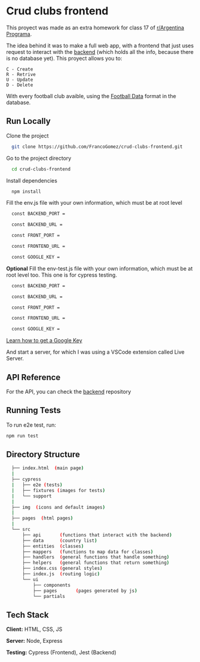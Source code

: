 # Crud clubs frontend

This proyect was made as an extra homework for class 17 of [r/Argentina Programa](https://argentinaprograma.com/).

The idea behind it was to make a full web app, with a frontend that just uses request to interact with the [backend](https://github.com/FrancoGomez/crud-clubs-backend) (which holds all the info, because there is no database yet). This proyect allows you to:

    C - Create
    R - Retrive
    U - Update
    D - Delete

With every football club avaible, using the [Football Data](https://www.football-data.org/) format in the database.

## Run Locally

Clone the project

```bash
  git clone https://github.com/FrancoGomez/crud-clubs-frontend.git
```

Go to the project directory

```bash
  cd crud-clubs-frontend
```

Install dependencies

```bash
  npm install
```

Fill the env.js file with your own information, which must be at root level

```bash
  const BACKEND_PORT =

  const BACKEND_URL =

  const FRONT_PORT =

  const FRONTEND_URL =

  const GOOGLE_KEY =
```

**Optional** Fill the env-test.js file with your own information, which must be at root level too. This one is for cypress testing.

```bash
  const BACKEND_PORT =

  const BACKEND_URL =

  const FRONT_PORT =

  const FRONTEND_URL =

  const GOOGLE_KEY =
```

[Learn how to get a Google Key](https://developers.google.com/maps/documentation/embed/get-started)

And start a server, for which I was using a VSCode extension called Live Server.

## API Reference

For the API, you can check the [backend](https://github.com/FrancoGomez/crud-clubs-backend) repository

## Running Tests

To run e2e test, run:

```bash
npm run test
```

## Directory Structure

```bash
  ├── index.html  (main page)
  |
  ├── cypress
  |   ├── e2e (tests)
  |   ├── fixtures (images for tests)
  |   └── support
  |
  ├── img  (icons and default images)
  |
  ├── pages  (html pages)
  |
  └── src
      ├── api       (functions that interact with the backend)
      ├── data      (country list)
      ├── entities  (classes)
      ├── mappers   (functions to map data for classes)
      ├── handlers  (general functions that handle something)
      ├── helpers   (general functions that return something)
      ├── index.css (general styles)
      ├── index.js  (routing logic)
      └── ui
          ├── components
          ├── pages       (pages generated by js)
          └── partials
```

## Tech Stack

**Client:** HTML, CSS, JS

**Server:** Node, Express

**Testing:** Cypress (Frontend), Jest (Backend)
